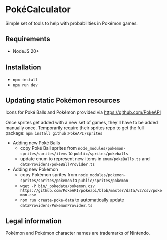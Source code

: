 # PokéCalculator

Simple set of tools to help with probabilities in Pokémon games.


## Requirements
* NodeJS 20+

## Installation
* `npm install`
* `npm run dev`

## Updating static Pokémon resources
Icons for Poké Balls and Pokémon provided via https://github.com/PokeAPI

Once sprites get added with a new set of games, they'll have to be added manually once.
Temporarily require their sprites repo to get the full package: `npm install github:PokeAPI/sprites`
* Adding new Poké Balls
  * copy Poké Ball sprites from `node_modules/pokemon-sprites/sprites/items` to `public/sprites/pokeballs`
  * update enum to represent new items in `enum/pokeBalls.ts` and `dataProviders/pokeBallProvider.ts`
* Adding new Pokémon
  * copy Pokémon sprites from `node_modules/pokemon-sprites/sprites/pokemon` to `public/sprites/pokemon`
  * `wget -P bin/_pokedata/pokemon.csv https://github.com/PokeAPI/pokeapi/blob/master/data/v2/csv/pokemon.csv`
  * `npm run create-poke-data` to automatically update `dataProviders/PokemonProvider.ts`

## Legal information
Pokémon and Pokémon character names are trademarks of Nintendo.